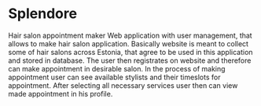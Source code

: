 # Splendore
 Hair salon appointment maker
Web application with user management, that allows to make hair salon application.
Basically website is meant to collect some of hair salons across Estonia, that agree to be used in this application
and stored in database. The user then registrates on website and therefore can make appointment in desirable salon.
In the process of making appointment user can see available stylists and their timeslots for appointment. 
After selecting all necessary services user then can view made appointment in his profile.
